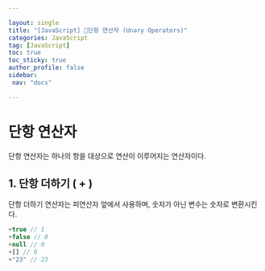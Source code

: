```yaml
---

layout: single
title: "[JavaScript] 단항 연산자 (Unary Operators)"
categories: JavaScript
tag: [JavaScript]
toc: true
toc_sticky: true
author_profile: false
sidebar:
 nav: "docs"

---
```


# 단항 연산자

단항 연산자는 하나의 항을 대상으로 연산이 이루어지는 연산자이다. 

## 1. 단항 더하기 ( + )

단항 더하기 연산자는 피연산자 앞에서 사용하며, 숫자가 아닌 변수는 숫자로 변환시킨다.

```js
+true // 1
+false // 0
+null // 0
+[] // 0
+"23" // 23
```


